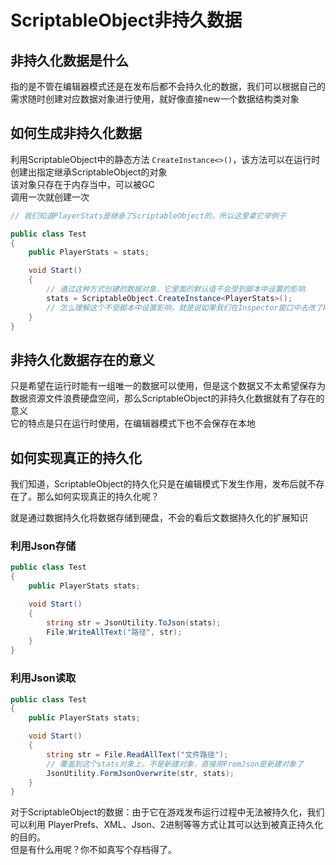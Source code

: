 # ScriptableObject非持久数据

## 非持久化数据是什么

指的是不管在编辑器模式还是在发布后都不会持久化的数据，我们可以根据自己的需求随时创建对应数据对象进行使用，就好像直接new一个数据结构类对象

## 如何生成非持久化数据

利用ScriptableObject中的静态方法 `CreateInstance<>()`，该方法可以在运行时创建出指定继承ScriptableObject的对象\
该对象只存在于内存当中，可以被GC\
调用一次就创建一次

```cs
// 我们知道PlayerStats是继承了ScriptableObject的，所以这里拿它举例子

public class Test
{
    public PlayerStats = stats;

    void Start()
    {
        // 通过这种方式创建的数据对象，它里面的默认值不会受到脚本中设置的影响
        stats = ScriptableObject.CreateInstance<PlayerStats>();
        // 怎么理解这个不受脚本中设置影响，就是说如果我们在Inspector窗口中去改了PlayerStats 这个 C#脚本 的默认值，通过这种方式去创建了之后不会应用到代码里面，而采用的默认值是代码里面声明的默认值，就比如我们在Lily项目中做的。
    }
}
```

## 非持久化数据存在的意义

只是希望在运行时能有一组唯一的数据可以使用，但是这个数据又不太希望保存为数据资源文件浪费硬盘空间，那么ScriptableObject的非持久化数据就有了存在的意义\
它的特点是只在运行时使用，在编辑器模式下也不会保存在本地

## 如何实现真正的持久化

我们知道，ScriptableObject的持久化只是在编辑模式下发生作用，发布后就不存在了。那么如何实现真正的持久化呢？

就是通过数据持久化将数据存储到硬盘，不会的看后文数据持久化的扩展知识

### 利用Json存储

```cs
public class Test
{
    public PlayerStats stats;

    void Start()
    {
        string str = JsonUtility.ToJson(stats);
        File.WriteAllText("路径", str);
    }
}
```

### 利用Json读取

```cs
public class Test
{
    public PlayerStats stats;

    void Start()
    {
        string str = File.ReadAllText("文件路径");
        // 覆盖到这个stats对象上，不是新建对象，直接用FromJson是新建对象了
        JsonUtility.FormJsonOverwrite(str, stats);
    }
}
```

对于ScriptableObject的数据：由于它在游戏发布运行过程中无法被持久化，我们可以利用 PlayerPrefs、XML、Json、2进制等等方式让其可以达到被真正持久化的目的。\
但是有什么用呢？你不如真写个存档得了。